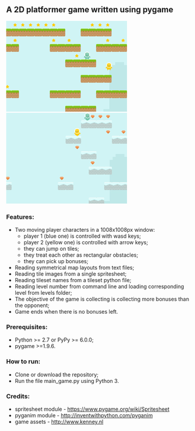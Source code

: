 ## A 2D platformer game written using pygame
![Level A](https://raw.githubusercontent.com/Dinarin/2d-platformer-pygame/develop/images/level_a.gif "Level A")
![Level B](https://raw.githubusercontent.com/Dinarin/2d-platformer-pygame/develop/images/level_b.gif "Level B")
### Features:
- Two moving player characters in a 1008x1008px window:
    - player 1 (blue one) is controlled with wasd keys;
    - player 2 (yellow one) is controlled with arrow keys;
    - they can jump on tiles;
    - they treat each other as rectangular obstacles;
    - they can pick up bonuses;
- Reading symmetrical map layouts from text files;
- Reading tile images from a single spritesheet;
- Reading tileset names from a tileset python file;
- Reading level number from command line and loading corresponding level from levels folder;
- The objective of the game is collecting is collecting more bonuses than the opponent;
- Game ends when there is no bonuses left.

### Prerequisites:
- Python >= 2.7 or PyPy >= 6.0.0;
- pygame >=1.9.6.

### How to run:
- Clone or download the repository;
- Run the file main_game.py using Python 3.

### Credits:
- spritesheet module - https://www.pygame.org/wiki/Spritesheet
- pyganim module - http://inventwithpython.com/pyganim
- game assets - http://www.kenney.nl
